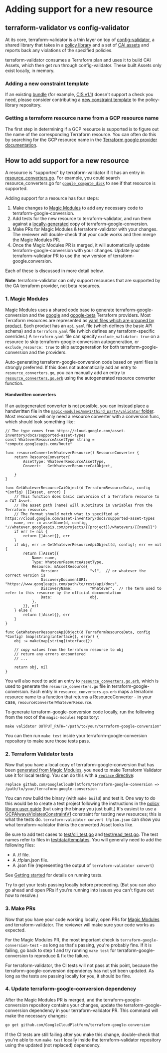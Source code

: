 # Adding support for a new resource

## terraform-validator vs config-validator

At its core, terraform-validator is a thin layer on top of [config-validator](https://github.com/GoogleCloudPlatform/config-validator), a shared library that takes in a [policy library](https://github.com/GoogleCloudPlatform/policy-library) and a set of [CAI assets](https://cloud.google.com/asset-inventory/docs/overview) and reports back any violations of the specified policies.

terraform-validator consumes a Terraform plan and uses it to build CAI Assets, which then get run through config-validator. These built Assets only exist locally, in memory.

### Adding a new constraint template

If an existing [bundle](https://github.com/GoogleCloudPlatform/policy-library/blob/master/docs/index.md#policy-bundles) (for example, [CIS v1.1](https://github.com/GoogleCloudPlatform/policy-library/blob/master/docs/bundles/cis-v1.1.md)) doesn't support a check you need, please consider contributing a [new constraint template](https://github.com/GoogleCloudPlatform/policy-library/blob/master/docs/constraint_template_authoring.md) to the policy-library repository.

### Getting a terraform resource name from a GCP resource name

The first step in determining if a GCP resource is supported is to figure out the name of the corresponding Terraform resource. You can often do this by searching for the GCP resource name in the [Terraform google provider documentation](https://registry.terraform.io/providers/hashicorp/google/latest/docs).

## How to add support for a new resource

A resource is "supported" by terraform-validator if it has an entry in [resource_converters.go](https://github.com/GoogleCloudPlatform/terraform-google-conversion/blob/master/google/resource_converters.go). For example, you could search resource_converters.go for [`google_compute_disk`](https://registry.terraform.io/providers/hashicorp/google/latest/docs/resources/compute_disk) to see if that resource is supported.

Adding support for a resource has four steps:

1. Make changes to [Magic Modules](https://github.com/GoogleCloudPlatform/magic-modules) to add any necessary code to terraform-google-conversion.
2. Add tests for the new resource to terraform-validator, and run them against a [locally-generated](https://github.com/GoogleCloudPlatform/magic-modules/#generating-terraform-google-conversion) copy of terraform-google-conversion.
3. Make PRs for Magic Modules & terraform-validator with your changes. The reviewer will double-check that your code works and then merge the Magic Modules PR.
4. Once the Magic Modules PR is merged, it will automatically update terraform-google-conversion with your changes. Update your terraform-validator PR to use the new version of terraform-google.conversion.

Each of these is discussed in more detail below.

**Note**: terraform-validator can only support resources that are supported by the GA terraform provider, not beta resources.

### 1. Magic Modules

Magic Modules uses a shared code base to generate terraform-google-conversion and the [google](https://github.com/hashicorp/terraform-provider-google) and [google-beta](https://github.com/hashicorp/terraform-provider-google-beta) Terraform providers.
Most Terraform resources are represented as [yaml files which are grouped by product](https://github.com/GoogleCloudPlatform/magic-modules/tree/master/mmv1/products).
Each product has an `api.yaml` file (which defines the basic API schema) and a `terraform.yaml` file (which defines any terraform-specific overrides.)
A `terraform.yaml` file can specify `exclude_validator: true` on a resource to skip terraform-google-conversion autogeneration, or `exclude_resource: true` to skip autogeneration for both terraform-google-conversion and the providers.

Auto-generating terraform-google-conversion code based on yaml files is strongly preferred. If this does not automatically add an entry to `resource_converters.go`, you can manually add an entry to [`resource_converters.go.erb`](https://github.com/GoogleCloudPlatform/magic-modules/blob/master/mmv1/templates/validator/resource_converters.go.erb) using the autogenerated resource converter function.

#### Handwritten converters
If an autogenerated converter is not possible, you can instead place a handwritten file in the [`magic-modules/mmv1/third_party/validator` folder](https://github.com/GoogleCloudPlatform/magic-modules/tree/master/mmv1/third_party/validator).
Most resources will only need a resource converter with a conversion func, which should look something like:

```golang
// The type comes from https://cloud.google.com/asset-inventory/docs/supported-asset-types
const WhateverResourceAssetType string = "compute.googleapis.com/Route"

func resourceConverterWhateverResource() ResourceConverter {
	return ResourceConverter{
		AssetType: WhateverResourceAssetType,
		Convert:   GetWhateverResourceCaiObject,

	}
}

func GetWhateverResourceCaiObject(d TerraformResourceData, config *Config) ([]Asset, error) {
	// This function does basic conversion of a Terraform resource to a CAI Asset.
	// The asset path (name) will substitute in variables from the Terraform resource.
	// The format should match what is specified at https://cloud.google.com/asset-inventory/docs/supported-asset-types
	name, err := assetName(d, config, "//whatever.googleapis.com/projects/{{project}}/whatevers/{{name}}")
	if err != nil {
		return []Asset{}, err
	}
	if obj, err := GetWhateverResourceApiObject(d, config); err == nil {
		return []Asset{{
			Name: name,
			Type: WhateverResourceAssetType,
			Resource: &AssetResource{
				Version:              "v1",  // or whatever the correct version is
				DiscoveryDocumentURI: "https://www.googleapis.com/path/to/rest/api/docs",
				DiscoveryName:        "Whatever",  // The term used to refer to this resource by the official documentation
				Data:                 obj,
			},
		}}, nil
	} else {
		return []Asset{}, err
	}
}

func GetWhateverResourceApiObject(d TerraformResourceData, config *Config) (map[string]interface{}, error) {
	obj := make(map[string]interface{})

	// copy values from the terraform resource to obj
	// return any errors encountered
	// ...

	return obj, nil
}

```

You will also need to add an entry to [`resource_converters.go.erb`](https://github.com/GoogleCloudPlatform/magic-modules/blob/master/mmv1/templates/validator/resource_converters.go.erb), which is used to generate the `resource_converters.go` file in terraform-google-conversion. Each entry in `resource_converters.go.erb` maps a terraform resource name to a function that returns a ResourceConverter - in your case, `resourceConverterWhateverResource`.

To generate terraform-google-conversion code locally, run the following from the root of the `magic-modules` repository:

```
make validator OUTPUT_PATH="/path/to/your/terraform-google-conversion"
```

You can then run `make test` inside your terraform-google-conversion repository to make sure those tests pass.

### 2. Terraform Validator tests

Now that you have a local copy of terraform-google-conversion that has been [generated from Magic Modules](https://github.com/GoogleCloudPlatform/magic-modules/#generating-terraform-google-conversion), you need to make Terraform Validator use it for local testing. You can do this with a [`replace` directive](https://golang.org/ref/mod#go-mod-file-replace):

```
replace github.com/GoogleCloudPlatform/terraform-google-conversion => /path/to/your/terraform-google-conversion
```

You can now build the binary (with `make build`) and test it. One way to do this would be to create a test project following the instructions in the [policy library user guide](https://github.com/GoogleCloudPlatform/policy-library/blob/master/docs/user_guide.md#for-local-development-environments) (but using the binary you just built.) It's easiest to use a [GCPAlwaysViolatesConstraintV1](https://github.com/GoogleCloudPlatform/terraform-validator/blob/master/testdata/sample_policies/always_violate/policies/constraints/always_violates.yaml) constraint for testing new resources; this is what the tests do. `terraform-validator convert tfplan.json` can show you what terraform-validator thinks the converted Asset looks like.

Be sure to add test cases to [test/cli_test.go](https://github.com/GoogleCloudPlatform/terraform-validator/blob/c1295c541897e1357eb3e4d93a88d7083ff41c90/test/cli_test.go#L52) and [test/read_test.go](https://github.com/GoogleCloudPlatform/terraform-validator/blob/c1295c541897e1357eb3e4d93a88d7083ff41c90/test/read_test.go#L24). The test names refer to files in [testdata/templates](https://github.com/GoogleCloudPlatform/terraform-validator/tree/master/testdata/templates). You will generally need to add the following files:
   - A .tf file.
   - A .tfplan.json file.
   - A .json file (representing the output of `terraform-validator convert`)

See [Getting started](./getting_started.md) for details on running tests.

Try to get your tests passing locally before proceeding. (But you can also go ahead and open PRs if you're running into issues you can't figure out how to resolve.)

### 3. Make PRs

Now that you have your code working locally, open PRs for [Magic Modules](https://github.com/GoogleCloudPlatform/magic-modules) and terraform-validator. The reviewer will make sure your code works as expected.

For the Magic Modules PR, the most important check is `terraform-google-conversion-test` - as long as that's passing, you're probably fine. If it is failing, go back to step 1 and try running `make test` for terraform-google-conversion to reproduce & fix the failure.

For terraform-validator, the CI tests will not pass at this point, because the terraform-google-conversion dependency has not yet been updated. As long as the tests are passing locally for you, it should be fine.

### 4. Update terraform-google-conversion dependency

After the Magic Modules PR is merged, and the terraform-google-conversion repository contains your changes, update the terraform-google-conversion dependency in your terraform-validator PR. This command will make the necessary changes:

```bash
go get github.com/GoogleCloudPlatform/terraform-google-conversion
```

If the CI tests are still failing after you make this change, double-check that you're able to run `make test` locally inside the terraform-validator repository using the updated (not replaced) dependency.
